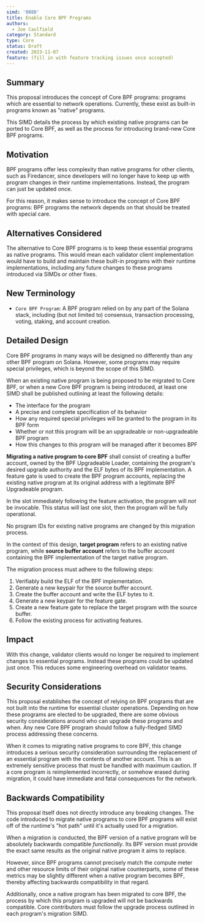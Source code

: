 ```yaml
---
simd: '0088'
title: Enable Core BPF Programs
authors:
  - Joe Caulfield
category: Standard
type: Core
status: Draft
created: 2023-11-07
feature: (fill in with feature tracking issues once accepted)
---
```


## Summary

This proposal introduces the concept of Core BPF programs: programs which are
essential to network operations. Currently, these exist as built-in programs
known as "native" programs.

This SIMD details the process by which existing native programs can be
ported to Core BPF, as well as the process for introducing brand-new Core BPF
programs.

## Motivation

BPF programs offer less complexity than native programs for other clients, such
as Firedancer, since developers will no longer have to keep up with program
changes in their runtime implementations. Instead, the program can just be
updated once.

For this reason, it makes sense to introduce the concept of Core BPF programs:
BPF programs the network depends on that should be treated with special care.

## Alternatives Considered

The alternative to Core BPF programs is to keep these essential programs as
native programs. This would mean each validator client implementation would have
to build and maintain these built-in programs with their runtime
implementations, including any future changes to these programs introduced via
SIMDs or other fixes.

## New Terminology

- `Core BPF Program`: A BPF program relied on by any part of the Solana stack,
  including (but not limited to) consensus, transaction processing, voting,
  staking, and account creation.

## Detailed Design

Core BPF programs in many ways will be designed no differently than any other
BPF program on Solana. However, some programs may require special privileges,
which is beyond the scope of this SIMD.

When an existing native program is being proposed to be migrated to Core BPF,
or when a new Core BPF program is being introduced, at least one SIMD shall be
published outlining at least the following details:

- The interface for the program
- A precise and complete specification of its behavior
- How any required special privileges will be granted to the program in its BPF
  form
- Whether or not this program will be an upgradeable or non-upgradeable BPF
  program
- How this changes to this program will be managed after it becomes BPF

**Migrating a native program to core BPF** shall consist of creating a buffer
account, owned by the BPF Upgradeable Loader, containing the program's desired
upgrade authority and the ELF bytes of its BPF implementation. A feature gate
is used to create the BPF program accounts, replacing the existing native
program at its original address with a legitimate BPF Upgradeable program.

In the slot immediately following the feature activation, the program will *not*
be invocable. This status will last one slot, then the program will be fully
operational.

No program IDs for existing native programs are changed by this migration
process.

In the context of this design, **target program** refers to an existing native
program, while **source buffer account** refers to the buffer account
containing the BPF implementation of the target native program.

The migration process must adhere to the following steps:

1. Verifiably build the ELF of the BPF implementation.
2. Generate a new keypair for the source buffer account.
3. Create the buffer account and write the ELF bytes to it.
4. Generate a new keypair for the feature gate.
5. Create a new feature gate to replace the target program with the source
   buffer.
6. Follow the existing process for activating features.

## Impact

With this change, validator clients would no longer be required to implement
changes to essential programs. Instead these programs could be updated just
once. This reduces some engineering overhead on validator teams.

## Security Considerations

This proposal establishes the concept of relying on BPF programs that are not
built into the runtime for essential cluster operations. Depending on how these
programs are elected to be upgraded, there are some obvious security
considerations around who can upgrade these programs and when. Any new Core BPF
program should follow a fully-fledged SIMD process addressing these concerns.

When it comes to migrating native programs to core BPF, this change introduces a
serious security consideration surrounding the replacement of an essential
program with the contents of another account. This is an extremely sensitive
process that must be handled with maximum caution. If a core program is
reimplemented incorrectly, or somehow erased during migration, it could have
immediate and fatal consequences for the network.

## Backwards Compatibility

This proposal itself does not directly introduce any breaking changes. The code
introduced to migrate native programs to core BPF programs will exist off of the
runtime's "hot path" until it's actually used for a migration.

When a migration is conducted, the BPF version of a native program will be
absolutely backwards compatible *functionally*. Its BPF version must provide the
exact same results as the original native program it aims to replace.

However, since BPF programs cannot precisely match the compute meter and other
resource limits of their original native counterparts, some of these metrics may
be slightly different when a native program becomes BPF, thereby affecting
backwards compatibility in that regard.

Additionally, once a native program has been migrated to core BPF, the process
by which this program is upgraded will not be backwards compatible. Core
contributors must follow the upgrade process outlined in each program's
migration SIMD.
